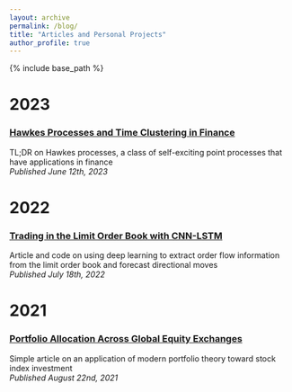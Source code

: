 ```yaml
---
layout: archive
permalink: /blog/
title: "Articles and Personal Projects"
author_profile: true
---
```


{% include base_path %}

# 2023
### [Hawkes Processes and Time Clustering in Finance](/files/Hawkes_Processes.pdf)
TL;DR on Hawkes processes, a class of self-exciting point processes that have applications in finance<br>
*Published June 12th, 2023*

# 2022
### [Trading in the Limit Order Book with CNN-LSTM](https://github.com/ajcutuli/OFI_NN_Project/blob/main/DeepOFI.ipynb)
Article and code on using deep learning to extract order flow information from the limit order book and forecast directional moves<br>
*Published July 18th, 2022*

# 2021
### [Portfolio Allocation Across Global Equity Exchanges](https://github.com/ajcutuli/Index-Portfolio-Optimization/blob/main/Portfolio%20Optimization%20of%20Index%20Data.ipynb)
Simple article on an application of modern portfolio theory toward stock index investment<br>
*Published August 22nd, 2021*



